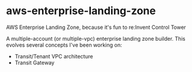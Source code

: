# aws-enterprise-landing-zone

AWS Enterprise Landing Zone, because it's fun to re:Invent Control Tower

A multiple-account (or multiple-vpc) enterprise landing zone builder. This evolves several concepts I've been working on:

  * Transit/Tenant VPC architecture
  * Transit Gateway
